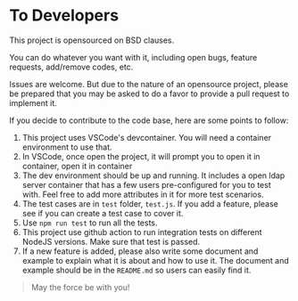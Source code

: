# To Developers

This project is opensourced on BSD clauses. 

You can do whatever you want with it, including open bugs, feature requests, add/remove codes, etc.

Issues are welcome. But due to the nature of an opensource project, 
please be prepared that you may be asked to do a favor to provide a pull request to
implement it.

If you decide to contribute to the code base, here are some points to follow:

1. This project uses VSCode's devcontainer. You will need a container environment to use that. 
2. In VSCode, once open the project, it will prompt you to open it in container, open it in container
3. The dev environment should be up and running. 
   It includes a open ldap server container that has a few users pre-configured for you to test with. 
   Feel free to add more attributes in it for more test scenarios.
4. The test cases are in `test` folder, `test.js`. If you add a feature, please see if you can create
   a test case to cover it.
5. Use `npm run test` to run all the tests.
6. This project use github action to run integration tests on different NodeJS versions. Make sure that test
   is passed.
7. If a new feature is added, please also write some document and example to explain what it is about and how to use it.
   The document and example should be in the `README.md` so users can easily find it.
   
> May the force be with you!

